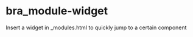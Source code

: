 bra_module-widget
=================

Insert a widget in _modules.html to quickly jump to a certain component
